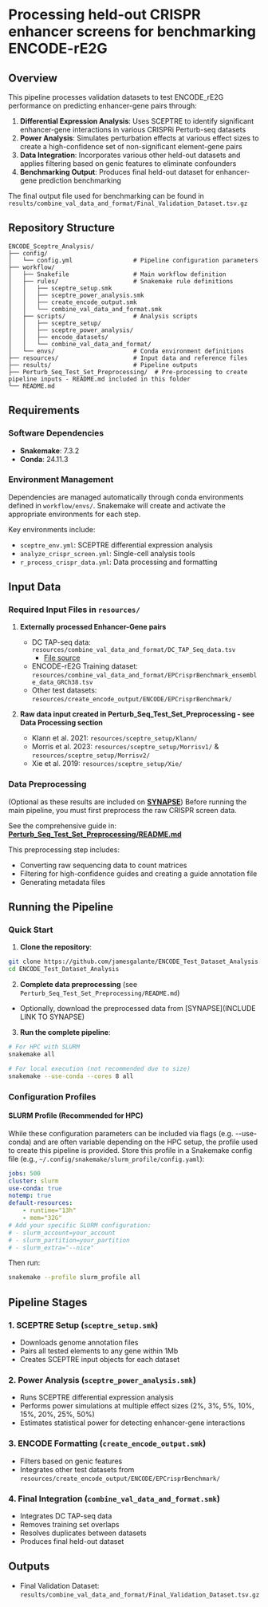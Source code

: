 # Processing held-out CRISPR enhancer screens for benchmarking ENCODE-rE2G

## Overview

This pipeline processes validation datasets to test ENCODE_rE2G performance on predicting enhancer-gene pairs through:

1. **Differential Expression Analysis**: Uses SCEPTRE to identify significant enhancer-gene interactions in various CRISPRi Perturb-seq datasets
2. **Power Analysis**: Simulates perturbation effects at various effect sizes to create a high-confidence set of non-significant element-gene pairs
3. **Data Integration**: Incorporates various other held-out datasets and applies filtering based on genic features to eliminate confounders
4. **Benchmarking Output**: Produces final held-out dataset for enhancer-gene prediction benchmarking

The final output file used for benchmarking can be found in `results/combine_val_data_and_format/Final_Validation_Dataset.tsv.gz`

## Repository Structure

```
ENCODE_Sceptre_Analysis/
├── config/
│   └── config.yml                 # Pipeline configuration parameters
├── workflow/
│   ├── Snakefile                  # Main workflow definition
│   ├── rules/                     # Snakemake rule definitions
│   │   ├── sceptre_setup.smk
│   │   ├── sceptre_power_analysis.smk
│   │   ├── create_encode_output.smk
│   │   └── combine_val_data_and_format.smk
│   ├── scripts/                   # Analysis scripts
│   │   ├── sceptre_setup/
│   │   ├── sceptre_power_analysis/
│   │   ├── encode_datasets/
│   │   └── combine_val_data_and_format/
│   └── envs/                      # Conda environment definitions
├── resources/                     # Input data and reference files
├── results/                       # Pipeline outputs
├── Perturb_Seq_Test_Set_Preprocessing/  # Pre-processing to create pipeline inputs - README.md included in this folder
└── README.md
```

## Requirements

### Software Dependencies
- **Snakemake**: 7.3.2
- **Conda**: 24.11.3

### Environment Management
Dependencies are managed automatically through conda environments defined in `workflow/envs/`. Snakemake will create and activate the appropriate environments for each step.

Key environments include:
- `sceptre_env.yml`: SCEPTRE differential expression analysis
- `analyze_crispr_screen.yml`: Single-cell analysis tools
- `r_process_crispr_data.yml`: Data processing and formatting

## Input Data

### Required Input Files in `resources/`

1. **Externally processed Enhancer-Gene pairs**
   - DC TAP-seq data: `resources/combine_val_data_and_format/DC_TAP_Seq_data.tsv`
     - [File source](https://github.com/jamesgalante/DC_TAP_Paper/blob/main/results/formatted_dc_tap_results/results_with_element_gene_pair_categories_modified.tsv)
   - ENCODE-rE2G Training dataset: `resources/combine_val_data_and_format/EPCrisprBenchmark_ensemble_data_GRCh38.tsv`
   - Other test datasets: `resources/create_encode_output/ENCODE/EPCrisprBenchmark/`
   
2. **Raw data input created in Perturb_Seq_Test_Set_Preprocessing - see Data Processing section**
   - Klann et al. 2021: `resources/sceptre_setup/Klann/`
   - Morris et al. 2023: `resources/sceptre_setup/Morrisv1/` & `resources/sceptre_setup/Morrisv2/`
   - Xie et al. 2019: `resources/sceptre_setup/Xie/`

### Data Preprocessing

(Optional as these results are included on **[SYNAPSE](https://www.synapse.org/Synapse:syn68147334)**) Before running the main pipeline, you must first preprocess the raw CRISPR screen data.

See the comprehensive guide in: **[Perturb_Seq_Test_Set_Preprocessing/README.md](Perturb_Seq_Test_Set_Preprocessing/README.md)**

This preprocessing step includes:
- Converting raw sequencing data to count matrices
- Filtering for high-confidence guides and creating a guide annotation file
- Generating metadata files

## Running the Pipeline

### Quick Start

1. **Clone the repository**:
```bash
git clone https://github.com/jamesgalante/ENCODE_Test_Dataset_Analysis.git
cd ENCODE_Test_Dataset_Analysis
```

2. **Complete data preprocessing** (see `Perturb_Seq_Test_Set_Preprocessing/README.md`)
  - Optionally, download the preprocessed data from [SYNAPSE](INCLUDE LINK TO SYNAPSE)

3. **Run the complete pipeline**:
```bash
# For HPC with SLURM
snakemake all

# For local execution (not recommended due to size)
snakemake --use-conda --cores 8 all
```

### Configuration Profiles

#### SLURM Profile (Recommended for HPC)

While these configuration parameters can be included via flags (e.g. --use-conda) and are often variable depending on the HPC setup, the profile used to create this pipeline is provided. Store this profile in a Snakemake config file (e.g., `~/.config/snakemake/slurm_profile/config.yaml`):

```yaml
jobs: 500
cluster: slurm
use-conda: true
notemp: true
default-resources:
    - runtime="13h"
    - mem="32G"
# Add your specific SLURM configuration:
# - slurm_account=your_account
# - slurm_partition=your_partition
# - slurm_extra="--nice"
```

Then run:
```bash
snakemake --profile slurm_profile all
```

## Pipeline Stages

### 1. SCEPTRE Setup (`sceptre_setup.smk`)
- Downloads genome annotation files
- Pairs all tested elements to any gene within 1Mb
- Creates SCEPTRE input objects for each dataset

### 2. Power Analysis (`sceptre_power_analysis.smk`)
- Runs SCEPTRE differential expression analysis
- Performs power simulations at multiple effect sizes (2%, 3%, 5%, 10%, 15%, 20%, 25%, 50%)
- Estimates statistical power for detecting enhancer-gene interactions

### 3. ENCODE Formatting (`create_encode_output.smk`)
- Filters based on genic features
- Integrates other test datasets from `resources/create_encode_output/ENCODE/EPCrisprBenchmark/`

### 4. Final Integration (`combine_val_data_and_format.smk`)
- Integrates DC TAP-seq data
- Removes training set overlaps
- Resolves duplicates between datasets
- Produces final held-out dataset

## Outputs
- Final Validation Dataset: `results/combine_val_data_and_format/Final_Validation_Dataset.tsv.gz`
